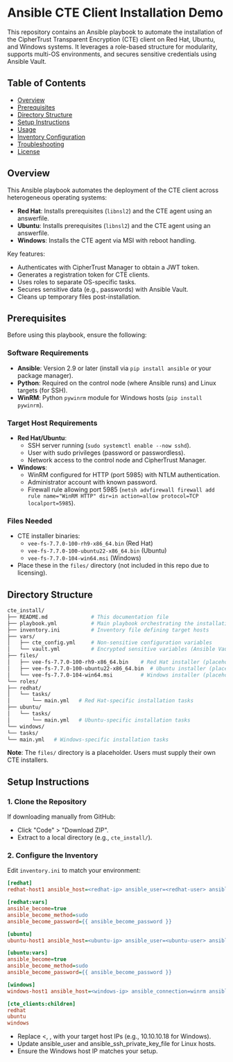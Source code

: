 # Ansible CTE Client Installation Demo

This repository contains an Ansible playbook to automate the installation of the CipherTrust Transparent Encryption (CTE) client on Red Hat, Ubuntu, and Windows systems. It leverages a role-based structure for modularity, supports multi-OS environments, and secures sensitive credentials using Ansible Vault.

## Table of Contents

- [Overview](#overview)
- [Prerequisites](#prerequisites)
- [Directory Structure](#directory-structure)
- [Setup Instructions](#setup-instructions)
- [Usage](#usage)
- [Inventory Configuration](#inventory-configuration)
- [Troubleshooting](#troubleshooting)
- [License](#license)

## Overview

This Ansible playbook automates the deployment of the CTE client across heterogeneous operating systems:

- **Red Hat**: Installs prerequisites (`libnsl2`) and the CTE agent using an answerfile.
- **Ubuntu**: Installs prerequisites (`libnsl2`) and the CTE agent using an answerfile.
- **Windows**: Installs the CTE agent via MSI with reboot handling.

Key features:

- Authenticates with CipherTrust Manager to obtain a JWT token.
- Generates a registration token for CTE clients.
- Uses roles to separate OS-specific tasks.
- Secures sensitive data (e.g., passwords) with Ansible Vault.
- Cleans up temporary files post-installation.

## Prerequisites

Before using this playbook, ensure the following:

### Software Requirements

- **Ansible**: Version 2.9 or later (install via `pip install ansible` or your package manager).
- **Python**: Required on the control node (where Ansible runs) and Linux targets (for SSH).
- **WinRM**: Python `pywinrm` module for Windows hosts (`pip install pywinrm`).

### Target Host Requirements

- **Red Hat/Ubuntu**:
  - SSH server running (`sudo systemctl enable --now sshd`).
  - User with sudo privileges (password or passwordless).
  - Network access to the control node and CipherTrust Manager.
- **Windows**:
  - WinRM configured for HTTP (port 5985) with NTLM authentication.
  - Administrator account with known password.
  - Firewall rule allowing port 5985 (`netsh advfirewall firewall add rule name="WinRM HTTP" dir=in action=allow protocol=TCP localport=5985`).

### Files Needed

- CTE installer binaries:
  - `vee-fs-7.7.0-100-rh9-x86_64.bin` (Red Hat)
  - `vee-fs-7.7.0-100-ubuntu22-x86_64.bin` (Ubuntu)
  - `vee-fs-7.7.0-104-win64.msi` (Windows)
- Place these in the `files/` directory (not included in this repo due to licensing).

## Directory Structure
```bash
cte_install/
├── README.md              # This documentation file
├── playbook.yml           # Main playbook orchestrating the installation
├── inventory.ini          # Inventory file defining target hosts
├── vars/
│   ├── cte_config.yml     # Non-sensitive configuration variables
│   └── vault.yml          # Encrypted sensitive variables (Ansible Vault)
├── files/
│   ├── vee-fs-7.7.0-100-rh9-x86_64.bin    # Red Hat installer (placeholder)
│   ├── vee-fs-7.7.0-100-ubuntu22-x86_64.bin  # Ubuntu installer (placeholder)
│   └── vee-fs-7.7.0-104-win64.msi         # Windows installer (placeholder)
└── roles/
├── redhat/
│   └── tasks/
│       └── main.yml   # Red Hat-specific installation tasks
├── ubuntu/
│   └── tasks/
│       └── main.yml   # Ubuntu-specific installation tasks
└── windows/
└── tasks/
└── main.yml   # Windows-specific installation tasks
```

**Note**: The `files/` directory is a placeholder. Users must supply their own CTE installers.

## Setup Instructions

### 1. Clone the Repository

If downloading manually from GitHub:

- Click "Code" > "Download ZIP".
- Extract to a local directory (e.g., `cte_install/`).

### 2. Configure the Inventory

Edit `inventory.ini` to match your environment:

```ini
[redhat]
redhat-host1 ansible_host=<redhat-ip> ansible_user=<redhat-user> ansible_ssh_private_key_file=/path/to/redhat_key

[redhat:vars]
ansible_become=true
ansible_become_method=sudo
ansible_become_password={{ ansible_become_password }}

[ubuntu]
ubuntu-host1 ansible_host=<ubuntu-ip> ansible_user=<ubuntu-user> ansible_ssh_private_key_file=/path/to/ubuntu_key

[ubuntu:vars]
ansible_become=true
ansible_become_method=sudo
ansible_become_password={{ ansible_become_password }}

[windows]
windows-host1 ansible_host=<windows-ip> ansible_connection=winrm ansible_winrm_transport=ntlm ansible_port=5985 ansible_winrm_server_cert_validation=ignore

[cte_clients:children]
redhat
ubuntu
windows
```

- Replace <<redhat-ip></redhat-ip>, <ubuntu-ip>, <windows-ip> with your target host IPs (e.g., 10.10.10.18 for Windows).
- Update ansible_user and ansible_ssh_private_key_file for Linux hosts.
- Ensure the Windows host IP matches your setup.
